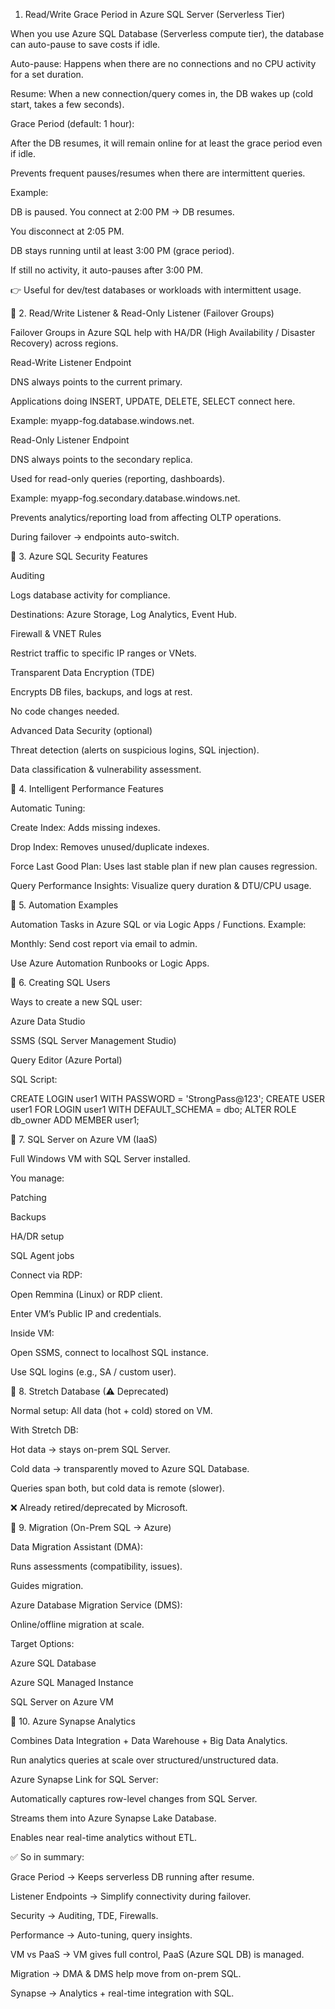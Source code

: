1. Read/Write Grace Period in Azure SQL Server (Serverless Tier)

When you use Azure SQL Database (Serverless compute tier), the database can auto-pause to save costs if idle.

Auto-pause: Happens when there are no connections and no CPU activity for a set duration.

Resume: When a new connection/query comes in, the DB wakes up (cold start, takes a few seconds).

Grace Period (default: 1 hour):

After the DB resumes, it will remain online for at least the grace period even if idle.

Prevents frequent pauses/resumes when there are intermittent queries.

Example:

DB is paused. You connect at 2:00 PM → DB resumes.

You disconnect at 2:05 PM.

DB stays running until at least 3:00 PM (grace period).

If still no activity, it auto-pauses after 3:00 PM.

👉 Useful for dev/test databases or workloads with intermittent usage.

🔹 2. Read/Write Listener & Read-Only Listener (Failover Groups)

Failover Groups in Azure SQL help with HA/DR (High Availability / Disaster Recovery) across regions.

Read-Write Listener Endpoint

DNS always points to the current primary.

Applications doing INSERT, UPDATE, DELETE, SELECT connect here.

Example: myapp-fog.database.windows.net.

Read-Only Listener Endpoint

DNS always points to the secondary replica.

Used for read-only queries (reporting, dashboards).

Example: myapp-fog.secondary.database.windows.net.

Prevents analytics/reporting load from affecting OLTP operations.

During failover → endpoints auto-switch.

🔹 3. Azure SQL Security Features

Auditing

Logs database activity for compliance.

Destinations: Azure Storage, Log Analytics, Event Hub.

Firewall & VNET Rules

Restrict traffic to specific IP ranges or VNets.

Transparent Data Encryption (TDE)

Encrypts DB files, backups, and logs at rest.

No code changes needed.

Advanced Data Security (optional)

Threat detection (alerts on suspicious logins, SQL injection).

Data classification & vulnerability assessment.

🔹 4. Intelligent Performance Features

Automatic Tuning:

Create Index: Adds missing indexes.

Drop Index: Removes unused/duplicate indexes.

Force Last Good Plan: Uses last stable plan if new plan causes regression.

Query Performance Insights: Visualize query duration & DTU/CPU usage.

🔹 5. Automation Examples

Automation Tasks in Azure SQL or via Logic Apps / Functions.
Example:

Monthly: Send cost report via email to admin.

Use Azure Automation Runbooks or Logic Apps.

🔹 6. Creating SQL Users

Ways to create a new SQL user:

Azure Data Studio

SSMS (SQL Server Management Studio)

Query Editor (Azure Portal)

SQL Script:

CREATE LOGIN user1 WITH PASSWORD = 'StrongPass@123';
CREATE USER user1 FOR LOGIN user1 WITH DEFAULT_SCHEMA = dbo;
ALTER ROLE db_owner ADD MEMBER user1;

🔹 7. SQL Server on Azure VM (IaaS)

Full Windows VM with SQL Server installed.

You manage:

Patching

Backups

HA/DR setup

SQL Agent jobs

Connect via RDP:

Open Remmina (Linux) or RDP client.

Enter VM’s Public IP and credentials.

Inside VM:

Open SSMS, connect to localhost SQL instance.

Use SQL logins (e.g., SA / custom user).

🔹 8. Stretch Database (⚠ Deprecated)

Normal setup: All data (hot + cold) stored on VM.

With Stretch DB:

Hot data → stays on-prem SQL Server.

Cold data → transparently moved to Azure SQL Database.

Queries span both, but cold data is remote (slower).

❌ Already retired/deprecated by Microsoft.

🔹 9. Migration (On-Prem SQL → Azure)

Data Migration Assistant (DMA):

Runs assessments (compatibility, issues).

Guides migration.

Azure Database Migration Service (DMS):

Online/offline migration at scale.

Target Options:

Azure SQL Database

Azure SQL Managed Instance

SQL Server on Azure VM

🔹 10. Azure Synapse Analytics

Combines Data Integration + Data Warehouse + Big Data Analytics.

Run analytics queries at scale over structured/unstructured data.

Azure Synapse Link for SQL Server:

Automatically captures row-level changes from SQL Server.

Streams them into Azure Synapse Lake Database.

Enables near real-time analytics without ETL.

✅ So in summary:

Grace Period → Keeps serverless DB running after resume.

Listener Endpoints → Simplify connectivity during failover.

Security → Auditing, TDE, Firewalls.

Performance → Auto-tuning, query insights.

VM vs PaaS → VM gives full control, PaaS (Azure SQL DB) is managed.

Migration → DMA & DMS help move from on-prem SQL.

Synapse → Analytics + real-time integration with SQL.

